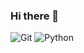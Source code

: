 ### Hi there 👋

![Git](https://img.shields.io/badge/-Git-F05032?style=for-the-badge&logo=git&logoColor=ffffff)
<img alt="Python" src ="https://img.shields.io/badge/Python-3776AB.svg?&style=for-the-badge&logo=Python&logoColor=white"/>
<!--
**PPPSH/pppsh** is a ✨ _special_ ✨ repository because its `README.md` (this file) appears on your GitHub profile.

Here are some ideas to get you started:

- 🔭 I’m currently working on ...
- 🌱 I’m currently learning ...
- 👯 I’m looking to collaborate on ...
- 🤔 I’m looking for help with ...
- 💬 Ask me about ...
- 📫 How to reach me: ...
- 😄 Pronouns: ...
- ⚡ Fun fact: ...
-->
